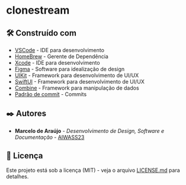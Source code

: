 # clonestream

## 🛠️ Construído com

* [VSCode](https://code.visualstudio.com) - IDE para desenvolvimento
* [HomeBrew](https://brew.sh/index_pt-br) - Gerente de Dependência
* [Xcode](https://developer.apple.com/xcode/) - IDE para desenvolvimento
* [Figma](https://www.figma.com/) - Software para idealização de design
* [UIKit](https://developer.apple.com/documentation/uikit) - Framework para desenvolvimento de UI/UX
* [SwiftUI](https://developer.apple.com/documentation/swiftui) - Framework para desenvolvimento de UI/UX
* [Combine](https://developer.apple.com/documentation/combine/) - Framework para manipulação de dados
* [Padrão de commit](https://github.com/iuricode/padroes-de-commits) - Commits

## ✒️ Autores

* **Marcelo de Araújo** - *Desenvolvimento de Design, Software e Documentação* - [AIWASS23](https://github.com/AIWASS23)

## 📄 Licença

Este projeto está sob a licença (MIT) - veja o arquivo [LICENSE.md]() para detalhes.

